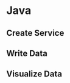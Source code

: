 # Java

## Create Service
<!--@include: ./create-service.md-->

## Write Data
<!--@include: ./quick-start/java.md-->

## Visualize Data
<!--@include: ./visualize-data.md-->
